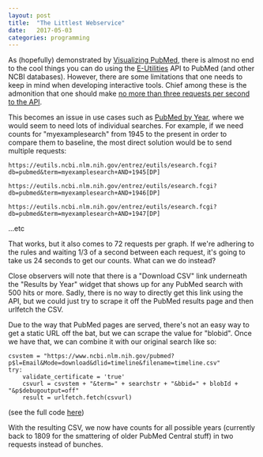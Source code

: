 ```yaml
---
layout: post
title:  "The Littlest Webservice"
date:   2017-05-03
categories: programming
---
```

As (hopefully) demonstrated by [Visualizing PubMed](/visualizingpubmed), there is almost no end to the cool things you can do using the [E-Utilities](https://dataguide.nlm.nih.gov/) API to PubMed (and other NCBI databases). However, there are some limitations that one needs to keep in mind when developing interactive tools. Chief among these is the admonition that one should make [no more than three requests per second to the API](https://www.ncbi.nlm.nih.gov/books/NBK25497/#_chapter2_Usage_Guidelines_and_Requiremen_).

This becomes an issue in use cases such as [PubMed by Year](https://esperr.github.io/pubmed-by-year/), where we would seem to need lots of individual searches. For example, if we need counts for "myexamplesearch" from 1945 to the present in order to compare them to baseline, the most direct solution would be to send multiple requests:

 `https://eutils.ncbi.nlm.nih.gov/entrez/eutils/esearch.fcgi?db=pubmed&term=myexamplesearch+AND+1945[DP]`

 `https://eutils.ncbi.nlm.nih.gov/entrez/eutils/esearch.fcgi?db=pubmed&term=myexamplesearch+AND+1946[DP]`

 `https://eutils.ncbi.nlm.nih.gov/entrez/eutils/esearch.fcgi?db=pubmed&term=myexamplesearch+AND+1947[DP]`

 ...etc

That works, but it also comes to 72 requests per graph. If we're adhering to the rules and waiting 1/3 of a second between each request, it's going to take us 24 seconds to get our counts. What can we do instead?

Close observers will note that there is a "Download CSV" link underneath the "Results by Year" widget that shows up for any PubMed search with 500 hits or more. Sadly, there is no way to directly get this link using the API, but we could just try to scrape it off the PubMed results page and then urlfetch the CSV.

Due to the way that PubMed pages are served, there's not an easy way to get a static URL off the bat, but we can scrape the value for "blobid". Once we have that, we can combine it with our original search like so:

~~~~
csvstem = "https://www.ncbi.nlm.nih.gov/pubmed?p$l=Email&Mode=download&dlid=timeline&filename=timeline.csv"
try:
    validate_certificate = 'true'
    csvurl = csvstem + "&term=" + searchstr + "&bbid=" + blobId + "&p$debugoutput=off"
    result = urlfetch.fetch(csvurl)
~~~~
(see the full code [here](https://github.com/esperr/med-by-year/blob/master/main.py))    

With the resulting CSV, we now have counts for all possible years (currently back to 1809 for the smattering of older PubMed Central stuff) in two requests instead of bunches.
